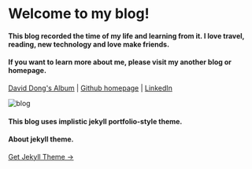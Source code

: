 # Welcome to my blog!

#### This blog recorded the time of my life and learning from it. I love travel, reading, new technology and love make friends.

#### If you want to learn more about me, please visit my another blog or homepage.

[David Dong's Album](https://rainbow-ux.github.io/traveler-blog.github.io/) | [Github homepage](https://github.com/gangdong/) | [LinkedIn](https://www.linkedin.com/in/刚-董-25208ba0/)

![blog](https://gangdong.github.io/daviddong.github.io/assets/screenshot.png)

#### This blog uses implistic jekyll portfolio-style theme.

#### About jekyll theme.

<a target="_blank" href="http://jekyllthemes.org/" class="btn btn-dark"> Get Jekyll Theme &rarr;</a>


